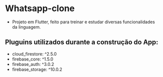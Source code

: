 # Whatsapp-clone

- Projeto em Flutter, feito para treinar e estudar diversas funcionalidades da linguagem.

## Pluguins utilizados durante a construção do App:

- cloud_firestore: ^2.5.0
- firebase_core: ^1.5.0
- firebase_auth: ^3.0.2
- firebase_storage: ^10.0.2




